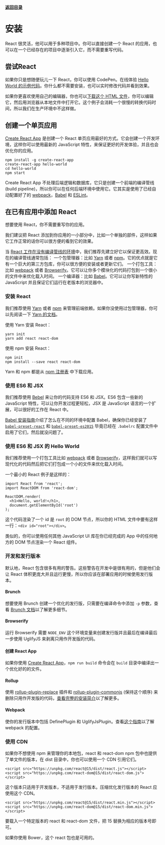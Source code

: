 [**返回目录**](https://github.com/conwnet/react-chinese/blob/master/README.md)

# 安装
React 很灵活，他可以用于多种项目中。你可以直接创建一个 React 的应用，也可以在一个已经存在的项目中逐渐引入它，而不需要重写代码。

## 尝试React
如果你只是想随便玩儿一下 React，你可以使用 CodePen。在线体验 [Hello World 的示例代码](http://codepen.io/gaearon/pen/rrpgNB?editors=0010)。你什么都不需要安装，也可以实时修改代码并看到效果。

如果你更喜欢使用自己的编辑器，你也可以[下载这个 HTML 文件](https://facebook.github.io/react/downloads/single-file-example.html)，你可以编辑它，然后用浏览器从本地文件中打开它。这个例子会消耗一个很慢的转换代码时间，所以我们在生产环境中不这样做。

## 创建一个单页应用
[Create React App](http://github.com/facebookincubator/create-react-app) 是创建一个 React 单页应用最好的方式。它会创建一个开发环境，这样你可以使用最新的 JavaScript 特性，来保证更好的开发体验，并且也会优化你的应用。

~~~
npm install -g create-react-app
create-react-app hello-world
cd hello-world
npm start
~~~

Create React App 不处理后端逻辑和数据库，它只是创建一个前端的编译管线(build pipeline)，所以你可以在任何后端环境中使用它。它其实是使用了已经自动配置好了的 [webpack](https://webpack.js.org/)，[Babel](http://babeljs.io/) 和 [ESLint](http://eslint.org/)。

## 在已有应用中添加 React
想要使用 React，你不需要重写你的应用。

我们建议把 React 添加到你应用的一小部分中，比如一个单独的部件，这样如果它工作正常的话你可以很方便的看到它的效果。

当 [React 工作在没有编译管线的环境](https://facebook.github.io/react/docs/react-without-es6.html)中，我们推荐先建立好它以保证更高效。现在的编译管线通常包括：
一个包管理器：比如 [Yarn](https://yarnpkg.com/) 或者 [npm](https://www.npmjs.com/)。它的优点就是它有一个巨大的第三方包库，你可以很方便的安装或者更新它们。
一个打包工具：比如 [webpack](https://webpack.js.org/) 或者 [Browserify](http://browserify.org/)。它可以让你多个模块化的代码打包到一个很小的文件中来优化载入时间。
一个编译器：比如 [Babel](http://babeljs.io/)。它可以让你写新特性的 JavaScript 并且保证它们运行在老版本的浏览器中。

### 安装 React

我们推荐使用 [Yarn](https://yarnpkg.com/) 或者 [npm](https://www.npmjs.com/) 来管理前端依赖。如果你没使用过包管理器，你可以先阅读一下 [Yarn 的文档](https://yarnpkg.com/en/docs/getting-started)。

使用 Yarn 安装 React：
~~~
yarn init
yarn add react react-dom
~~~

使用 npm 安装 React：
~~~
npm init
npm install --save react react-dom
~~~

Yarn 和 npm 都是从 [npm 注册表](http://npmjs.com/) 中下载应用。

### 使用 ES6 和 JSX
我们推荐使用 [Bebel](http://babeljs.io/) 来让你的代码支持 ES6 和 JSX。ES6 包含一些新的 JavaScript 特性，可以让你开发过程更轻松，JSX 是 JavaScript 语言的一个扩展，可以很好的工作在 React 中。

[Babel 安装指南](https://babeljs.io/docs/setup/)介绍了怎么在不同的环境中配置 Babel，确保你已经安装了 [`babel-preset-react`](http://babeljs.io/docs/plugins/preset-react/#basic-setup-with-the-cli-) 和 [`babel-preset-es2015`](http://babeljs.io/docs/plugins/preset-react/#basic-setup-with-the-cli-) 毕竟已经在 `.babelrc` 配置文件中启用了它们，然后就没问题了。

### 使用 ES6 和 JSX 的 Hello World
我们推荐使用一个打包工具比如 [webpack](https://webpack.js.org/) 或者 [Browserify](http://browserify.org/)，这样我们就可以写现代化的代码然后把它们打包成一个小的文件来优化载入时间。

一个最小的 React 例子是这样的：

~~~
import React from 'react';
import ReactDOM from 'react-dom';

ReactDOM.render(
  <h1>Hello, world!</h1>,
  document.getElementById('root')
);

~~~

这个代码渲染了一个 id 是 `root` 的 DOM 节点，所以你的 HTML 文件中要有这样一行：`<div id="root"></div>`。

类似的，你可以使用任何其他 JavaScript UI 库在你已经完成的 App 中的任何地方的 DOM 节点渲染一个 React 组件。

### 开发和发行版本
默认地，React 包含很多有用的警告。这些警告在开发中是很有用的，但是他们会让 React 体积更庞大并且运行更慢，所以你应该在部署应用的时候使用发行版本。

#### Brunch
想要使用 Brunch 创建一个优化的发行版，只需要在编译命令中添加 `-p` 参数，查看 [Brunch 文档](http://brunch.io/docs/commands)以了解更多细节。

#### Browserify
运行 Browserify 需要 `NODE_ENV` 这个环境变量来创建发行版并且最后在编译最后一步使用 UglifyJS 来剥离只用作开发版的代码。

#### 创建 React App
如果你使用 [Create React App](https://github.com/facebookincubator/create-react-app)，`npm run build` 命令会在 `build` 目录中编译出一个优化好的的文件。


#### Rollup
使用 [rollup-plugin-replace](https://github.com/rollup/rollup-plugin-replace) 插件和 [rollup-plugin-commonjs](https://github.com/rollup/rollup-plugin-commonjs) (保持这个顺序) 来删除只用作开发版的代码，[查看完整的安装简介](https://gist.github.com/Rich-Harris/cb14f4bc0670c47d00d191565be36bf0)以了解更多。

#### Webpack

使你的发行版本中包括 DefinePlugin 和 UglifyJsPlugin。查看[这个指南](https://webpack.js.org/guides/production-build/)以了解 webpack 的配置。

### 使用 CDN
如果你不想使用 npm 来管理你的本地包，react 和 react-dom npm 包中也提供了单文件的版本，在 dist 目录中，你也可以使用一个 CDN 引用它们。

~~~
<script src="https://unpkg.com/react@15/dist/react.js"></script>
<script src="https://unpkg.com/react-dom@15/dist/react-dom.js"></script>
~~~

这个版本只适用于开发版本，不适用于发行版本。压缩优化发行版本的 React 应使用这个 CDN。
~~~
<script src="https://unpkg.com/react@15/dist/react.min.js"></script>
<script src="https://unpkg.com/react-dom@15/dist/react-dom.min.js"></script>
~~~

要载入一个特定版本的 react 和 react-dom 文件，把 15 替换为相应的版本号即可。

如果你使用 Bower，这个 react 包也是可用的。
